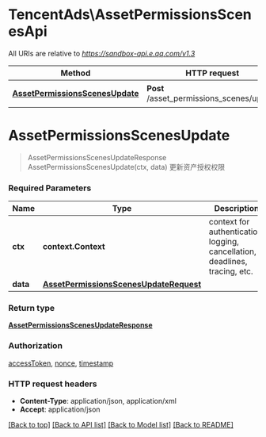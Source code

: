 # TencentAds\AssetPermissionsScenesApi

All URIs are relative to *https://sandbox-api.e.qq.com/v1.3*

Method | HTTP request | Description
------------- | ------------- | -------------
[**AssetPermissionsScenesUpdate**](AssetPermissionsScenesApi.md#AssetPermissionsScenesUpdate) | **Post** /asset_permissions_scenes/update | 更新资产授权权限


# **AssetPermissionsScenesUpdate**
> AssetPermissionsScenesUpdateResponse AssetPermissionsScenesUpdate(ctx, data)
更新资产授权权限

### Required Parameters

Name | Type | Description  | Notes
------------- | ------------- | ------------- | -------------
 **ctx** | **context.Context** | context for authentication, logging, cancellation, deadlines, tracing, etc.
  **data** | [**AssetPermissionsScenesUpdateRequest**](AssetPermissionsScenesUpdateRequest.md)|  | 

### Return type

[**AssetPermissionsScenesUpdateResponse**](AssetPermissionsScenesUpdateResponse.md)

### Authorization

[accessToken](../README.md#accessToken), [nonce](../README.md#nonce), [timestamp](../README.md#timestamp)

### HTTP request headers

 - **Content-Type**: application/json, application/xml
 - **Accept**: application/json

[[Back to top]](#) [[Back to API list]](../README.md#documentation-for-api-endpoints) [[Back to Model list]](../README.md#documentation-for-models) [[Back to README]](../README.md)

